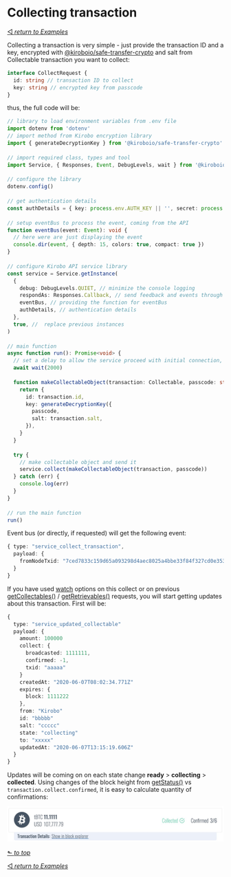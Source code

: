 # Collecting transaction

[◅ _return to Examples_](examples.md#contents)

Collecting a transaction is very simple - just provide the transaction ID and a key, encrypted with [@kiroboio/safe-transfer-crypto](https://www.npmjs.com/package/@kiroboio/safe-transfer-crypto) and salt from Collectable transaction you want to collect:

```TypeScript
interface CollectRequest {
  id: string // transaction ID to collect
  key: string // encrypted key from passcode
}
```

thus, the full code will be:

```TypeScript
// library to load environment variables from .env file
import dotenv from 'dotenv'
// import method from Kirobo encryption library
import { generateDecryptionKey } from '@kiroboio/safe-transfer-crypto'

// import required class, types and tool
import Service, { Responses, Event, DebugLevels, wait } from '@kiroboio/safe-transfer-lib'

// configure the library
dotenv.config()

// get authentication details
const authDetails = { key: process.env.AUTH_KEY || '', secret: process.env.AUTH_SECRET || '' }

// setup eventBus to process the event, coming from the API
function eventBus(event: Event): void {
  // here were are just displaying the event
  console.dir(event, { depth: 15, colors: true, compact: true })
}

// configure Kirobo API service library
const service = Service.getInstance(
  {
    debug: DebugLevels.QUIET, // minimize the console logging
    respondAs: Responses.Callback, // send feedback and events through callback function, i.e. eventBus
    eventBus, // providing the function for eventBus
    authDetails, // authentication details
  },
  true, //  replace previous instances
)

// main function
async function run(): Promise<void> {
  // set a delay to allow the service proceed with initial connection, and authorization
  await wait(2000)

  function makeCollectableObject(transaction: Collectable, passcode: string) {
    return {
      id: transaction.id,
      key: generateDecryptionKey({
        passcode,
        salt: transaction.salt,
      }),
    }
  }

  try {
    // make collectable object and send it
    service.collect(makeCollectableObject(transaction, passcode))
  } catch (err) {
    console.log(err)
  }
}

// run the main function
run()
```
Event bus (or directly, if requested) will get the following event:

```TypeScript
{ type: "service_collect_transaction",
  payload: {
    fromNodeTxid: "7ced7833c159d65a093298d4aec8025a4bbe33f84f327cd0e3531d82774a1b93"
  }
}
```
If you have used [watch](query_options.md#watch) options on this collect or on previous [getCollectables()](examples.md#get-collectable-transactions) / [getRetrievables()](examples.md#get-retrievable-transfers-by-owner-id) requests, you will start getting updates about this transaction. First will be:

```TypeScript
{
  type: "service_updated_collectable"
  payload: {
    amount: 100000
    collect: {
      broadcasted: 1111111,
      confirmed: -1,
      txid: "aaaaa"
    }
    createdAt: "2020-06-07T08:02:34.771Z"
    expires: {
      block: 1111222
    },
    from: "Kirobo"
    id: "bbbbb"
    salt: "ccccc"
    state: "collecting"
    to: "xxxxx"
    updatedAt: "2020-06-07T13:15:19.606Z"
  }
}
```
Updates will be coming on on each state change __ready__ > __collecting__ > __collected__. Using changes of the block height from [getStatus()](examples.md#update-status) vs ```transaction.collect.confirmed```, it is easy to calculate quantity of confirmations:

![alt](https://github.com/kiroboio/ki-safe-transfer-lib/raw/develop/docs/examples/screenshots/collected.jpg)

[⬑ _to top_](#collecting-transaction)

[◅ _return to Examples_](examples.md)